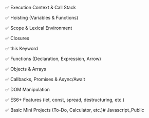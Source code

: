 ✅ Execution Context & Call Stack

✅ Hoisting (Variables & Functions)

✅ Scope & Lexical Environment

✅ Closures

✅ this Keyword

✅ Functions (Declaration, Expression, Arrow)

✅ Objects & Arrays

✅ Callbacks, Promises & Async/Await

✅ DOM Manipulation

✅ ES6+ Features (let, const, spread, destructuring, etc.)

✅ Basic Mini Projects (To-Do, Calculator, etc.)# Javascript_Public
